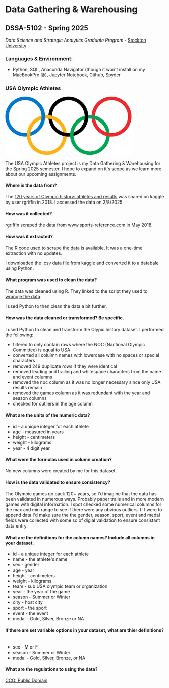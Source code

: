 # Data Gathering & Warehousing 
## DSSA-5102 - Spring 2025
_Data Science and Strategic Analytics Graduate Program_ - [Stockton University](https://www.stockton.edu/)

### Languages & Environment:
- Python, SQL, Anaconda Navigator (though it won't install on my MacBookPro 😞), Jupyter Notebook, Github, Spyder

### USA Olympic Athletes
![Olympic rings](https://github.com/joedag32/DSSA-5102_Spring2025/blob/main/Assignments/images/Olympic_rings_without_rims.svg.png) 

The USA Olympic Athletes project is my Data Gathering & Warehousing for the Spring 2025 semester. I hope to expand on it's scope as we learn more about our upcoming assignments.

#### Where is the data from? ​ <br>
The [120 years of Olympic history: athletes and results](https://www.kaggle.com/datasets/heesoo37/120-years-of-olympic-history-athletes-and-results) was shared on kaggle by user rgriffin in 2018. I accessed the data on 2/8/2025.

#### How was it collected?​ <br>
rgriffin scraped the data from www.sports-reference.com in May 2018.

#### How was it extracted?​ <br>
The R code used to [scrape the data](https://github.com/rgriff23/Olympic_history/blob/master/R/olympics%20scrape.R) is available. It was a one-time extraction with no updates.

I downloaded the .csv data file from kaggle and converted it to a databale using Python.

#### What program was used to clean the data?​ <br>
The data was cleaned using R. They linked to the script they used to [wrangle the data](https://github.com/rgriff23/Olympic_history/blob/master/R/olympics%20wrangle.R).

I used Python to then clean the data a bit further.

#### How was the data cleaned or transformed? Be specific.​ <br>
I used Python to clean and transform the Olypic history dataset. I performed the following:
- filtered to only contain rows where the NOC (Nantional Olympic Committee) is equal to USA
- converted all coluimn names with lowercase with no spaces or special characters
- removed 249 duplicate rows if they were identical
- removed leading and trailing and whitespace characters from the name and event columns
- removed the noc column as it was no longer necessary since only USA results remain
- removed the games column as it was redundant with the year and season columns
- checked for outliers in the age column

#### What are the units of the numeric data?​<br>
- id - a unique integer for each athlete
- age - measured in years
- height - centimeters
- weight - kilograms
- year - 4 digit year

#### What were the formulas used in column creation?​<br>
No new columns were created by me for this dataset. 

#### How is the data validated to ensure consistency?​<br>
The Olympic games go back 120+ years, so I'd imagine that the data has been validated in numerous ways. Probably paper trails and in more modern games with digital information. I spot checked some numerical columns for the max and min range to see if there were any obvious outliers. If I were to append data I'd make sure the the gender, season, sport, event and medal fields were collected with some so of digial validation to ensure consistant data entry.

#### What are the definitions for the column names? Include all columns in your dataset.​<br>
- id - a unique integer for each athlete
- name - the athlete's name
- sex - gender
- age - year
- height - centimeters
- weight - kilograms
- team - sub USA olympic team or organization
- year - the year of the game
- season - Summer or Winter
- city - host city
- sport - the sport
- event - the event
- medal - Gold, Silver, Bronze or NA

#### If there are set variable options in your dataset, what are thier definitions? ​<br>
- sex - M or F
- season - Summer or Winter
- medal - Gold, Silver, Bronze, or NA

#### What are the regulations to using the data?<br>
[CCO: Public Domain](https://creativecommons.org/publicdomain/zero/1.0/)
